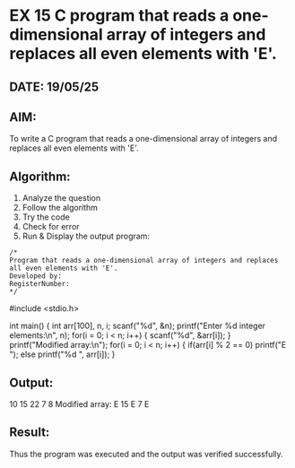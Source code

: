# EX 15 C program that reads a one-dimensional array of integers and replaces all even elements with 'E'.
## DATE: 19/05/25
## AIM:
To write a C program that reads a one-dimensional array of integers and replaces all even elements with 'E'.

## Algorithm:
1. Analyze the question
2. Follow the algorithm
3. Try the code
4. Check for error
5. Run & Display the output
program:
```
/*
Program that reads a one-dimensional array of integers and replaces all even elements with 'E'.
Developed by: 
RegisterNumber:  
*/
```
#include <stdio.h>

int main() {
    int arr[100], n, i;
    scanf("%d", &n);
    printf("Enter %d integer elements:\n", n);
    for(i = 0; i < n; i++) {
        scanf("%d", &arr[i]);
    }
    printf("Modified array:\n");
    for(i = 0; i < n; i++) {
        if(arr[i] % 2 == 0)
            printf("E ");
        else
            printf("%d ", arr[i]);
    }

## Output:
10 15 22 7 8
Modified array:
E 15 E 7 E


## Result:
Thus the program was executed and the output was verified successfully.
